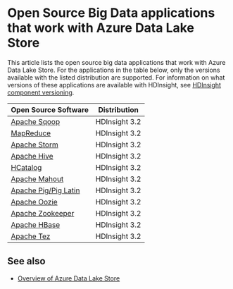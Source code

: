 <properties 
   pageTitle="Big data applications compatible with Data Lake Store | Azure" 
   description="List of open source applications that work with Azure Data Lake Store" 
   services="data-lake-store" 
   documentationCenter="" 
   authors="nitinme" 
   manager="paulettm" 
   editor="cgronlun"/>
 
<tags
   ms.service="data-lake-store"
   ms.devlang="na"
   ms.topic="article"
   ms.tgt_pltfrm="na"
   ms.workload="big-data" 
   ms.date="02/03/2016"
   ms.author="nitinme"/>

# Open Source Big Data applications that work with Azure Data Lake Store

This article lists the open source big data applications that work with Azure Data Lake Store. For the applications in the table below, only the versions available with the listed distribution are supported. For information on what versions of these applications are available with HDInsight, see [HDInsight component versioning](/hdinsight/hdinsight-component-versioning.md).


| Open Source Software | Distribution					   |
|----------------------|---------------------------------|
| [Apache Sqoop](http://sqoop.apache.org/)               | HDInsight 3.2                   |
| [MapReduce](http://hadoop.apache.org/docs/r1.0.4/mapred_tutorial.html)| HDInsight 3.2                   |
| [Apache Storm](https://storm.apache.org/)                | HDInsight 3.2		           |
| [Apache Hive](http://hive.apache.org/)                  | HDInsight 3.2                   |
| [HCatalog](https://cwiki.apache.org/confluence/display/Hive/HCatalog)            | HDInsight 3.2  |
| [Apache Mahout](http://mahout.apache.org/)               | HDInsight 3.2                   |
| [Apache Pig/Pig Latin](http://pig.apache.org/)       | HDInsight 3.2                   |
| [Apache Oozie](http://oozie.apache.org/)               | HDInsight 3.2                   |
| [Apache Zookeeper](http://zookeeper.apache.org/)           | HDInsight 3.2                   |
| [Apache HBase](http://hbase.apache.org/)                | HDInsight 3.2                   |
| [Apache Tez](http://tez.apache.org/)                 | HDInsight 3.2	  			   |


## See also

- [Overview of Azure Data Lake Store](data-lake-store-overview.md)
 
